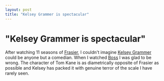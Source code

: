 ```yaml
---
layout: post
title: "Kelsey Grammer is spectacular"
---
```

"Kelsey Grammer is spectacular"
===
After watching 11 seasons of [Frasier][0], I couldn't imagine [Kelsey Grammer][1] could be anyone but a comedian. When I watched [Boss][2] I was glad to be wrong. The character of Tom Kane is as diametrically opposite of Frasier as possible and Kelsey has packed it with genuine terror of the scale I have rarely seen.

[0]: http://www.amazon.com/gp/product/B000VDDE18/ref=as_li_ss_tl?ie=UTF8&camp=1789&creative=390957&creativeASIN=B000VDDE18&linkCode=as2&tag=codeovertones-blog-20
[1]: http://en.wikipedia.org/wiki/Kelsey_Grammer
[2]: http://www.amazon.com/gp/product/B005S97ULU/ref=as_li_ss_tl?ie=UTF8&camp=1789&creative=390957&creativeASIN=B005S97ULU&linkCode=as2&tag=codeovertones-blog-20
